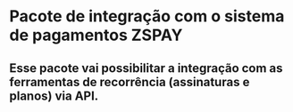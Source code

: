 # Pacote de integração com o sistema de pagamentos ZSPAY

## Esse pacote vai possibilitar a integração com as ferramentas de recorrência (assinaturas e planos) via API.